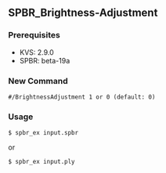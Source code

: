 ## SPBR_Brightness-Adjustment

### Prerequisites
- KVS: 2.9.0
- SPBR: beta-19a

### New Command
`#/BrightnessAdjustment 1 or 0 (default: 0)`

### Usage
`$ spbr_ex input.spbr`

or

`$ spbr_ex input.ply`